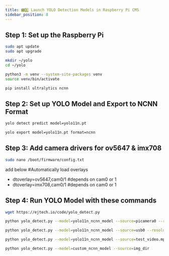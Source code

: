 ```yaml
---
title: 🅾️8️⃣ Launch YOLO Detection Models in Raspberry Pi CM5
sidebar_position: 8
---
```


## Step 1: Set up the Raspberry Pi
```bash title="update and upgrade Packages"
sudo apt update
sudo apt upgrade
```

```bash title="create and enter YOLO Project Folder"
mkdir ~/yolo
cd ~/yolo
```

```bash title="Create and Activate Virtual Environment"
python3 -m venv --system-site-packages venv
source venv/bin/activate
```

```bash title="Install Dependencies"
pip install ultralytics ncnn
```

## Step 2: Set up YOLO Model and Export to NCNN Format
```bash title="select yolov11n model"
yolo detect predict model=yolo11n.pt
```

```bash title="export YOLO model to NCNN format"
yolo export model=yolo11n.pt format=ncnn
```

## Step 3: Add camera drivers for ov5647 & imx708
```bash title="edit config file"
sudo nano /boot/firmware/config.txt
```
add below #Automatically load overlays
- dtoverlay=ov5647,cam0/1 #depends on cam0 or 1
- dtoverlay=imx708,cam0/1 #depends on cam0 or 1

## Step 4: Run YOLO Model with these commands
```bash title="get YOLO Detection script"
wget https://ejtech.io/code/yolo_detect.py
```

```bash title="run with picamera"
python yolo_detect.py --model=yolo11n_ncnn_model --source=picamera0 --resolution=1920x1080
```

```bash title="run with usb camera"
python yolo_detect.py --model=yolo11n_ncnn_model --source=usb0 --resolution=640x480
```

```bash title="run a video"
python yolo_detect.py --model=yolo11n_ncnn_model --source=test_video.mp4
```

```bash title="run an image"
python yolo_detect.py --model=custom_ncnn_model --source=img_dir
```